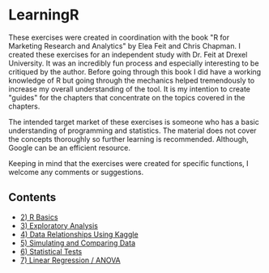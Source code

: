 # LearningR

These exercises were created in coordination with the book "R for Marketing Research and Analytics" by Elea Feit and Chris Chapman.  I created these exercises for an independent study with Dr. Feit at Drexel University.  It was an incredibly fun process and especially interesting to be critiqued by the author.  Before going through this book I did have a working knowledge of R but going through the mechanics helped tremendously to increase my overall understanding of the tool.  It is my intention to create "guides" for the chapters that concentrate on the topics covered in the chapters. 

The intended target market of these exercises is someone who has a basic understanding of programming and statistics.  The material does not cover the concepts thoroughly so further learning is recommended.  Although, Google can be an efficient resource. 

Keeping in mind that the exercises were created for specific functions, I welcome any comments or suggestions.

## Contents
*  [2) R Basics](https://github.com/pawelmb57/LearningR/blob/master/C_F_Chapter_2_Exercises.md)
*  [3) Exploratory Analysis](https://github.com/pawelmb57/LearningR/blob/master/C_F_Chapter_3_Exercies.md)
*  [4) Data Relationships Using Kaggle](https://github.com/pawelmb57/LearningR/blob/master/C_F_Chapter_4_Exercises.md)
*  [5) Simulating and Comparing Data](https://github.com/pawelmb57/LearningR/blob/master/C_F_Chapter_5_Exercises.md)
*  [6) Statistical Tests](https://github.com/pawelmb57/LearningR/blob/master/C_F_Chapter_6_Exercises.md)
*  [7) Linear Regression / ANOVA](https://github.com/pawelmb57/LearningR/blob/master/C_F_Chapter_7_Exercises.md)
